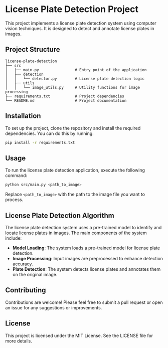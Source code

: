 # License Plate Detection Project

This project implements a license plate detection system using computer vision techniques. It is designed to detect and annotate license plates in images.

## Project Structure

```
license-plate-detection
├── src
│   ├── main.py                # Entry point of the application
│   ├── detection
│   │   └── detector.py        # License plate detection logic
│   ├── utils
│   │   └── image_utils.py     # Utility functions for image processing
├── requirements.txt           # Project dependencies
└── README.md                  # Project documentation
```

## Installation

To set up the project, clone the repository and install the required dependencies. You can do this by running:

```bash
pip install -r requirements.txt
```

## Usage

To run the license plate detection application, execute the following command:

```bash
python src/main.py <path_to_image>
```

Replace `<path_to_image>` with the path to the image file you want to process.

## License Plate Detection Algorithm

The license plate detection system uses a pre-trained model to identify and locate license plates in images. The main components of the system include:

- **Model Loading**: The system loads a pre-trained model for license plate detection.
- **Image Processing**: Input images are preprocessed to enhance detection accuracy.
- **Plate Detection**: The system detects license plates and annotates them on the original image.

## Contributing

Contributions are welcome! Please feel free to submit a pull request or open an issue for any suggestions or improvements.

## License

This project is licensed under the MIT License. See the LICENSE file for more details.